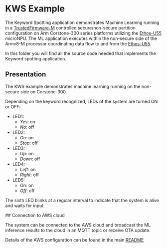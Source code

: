 # KWS Example

The Keyword Spotting application demonstrates Machine Learning running in a [TrustedFirmware-M](https://www.trustedfirmware.org/projects/tf-m/) controlled secure/non-secure partition configuration on Arm Corstone-300 series platforms utilizing the [Ethos-U55](https://www.arm.com/products/silicon-ip-cpu/ethos/ethos-u55) microNPU.  The ML application executes within the non-secure side of the Armv8-M processor coordinating data flow to and from the [Ethos-U55](https://www.arm.com/products/silicon-ip-cpu/ethos/ethos-u55).

In this folder you will find all the source code needed that implements the Keyword spotting application.

## Presentation

The KWS example demonstrates machine learning running on the non-secure side on Corstone-300.

Depending on the keyword recognized, LEDs of the system are turned ON or OFF:

- LED1:
  - _Yes_: on
  - _No_: off
- LED2:
  - _Go_: on
  - _Stop_: off
- LED3:
  - _Up_: on
  - _Down_: off
- LED4:
  - _Left_: on
  - _Right_: off
- LED5:
  - _On_: on
  - _Off_: off

The sixth LED blinks at a regular interval to indicate that the system is alive and waits for input.

## Connection to AWS cloud

The system can be connected to the AWS cloud and broadcast the ML inference results
to the cloud in an MQTT topic or receive OTA update.

Details of the AWS configuration can be found in the main [README](../README.md)
